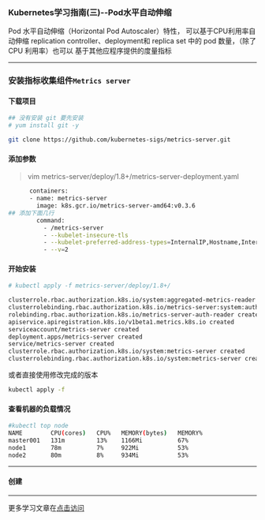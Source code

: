 ### Kubernetes学习指南(三)--Pod水平自动伸缩

Pod 水平自动伸缩（Horizontal Pod Autoscaler）特性， 可以基于CPU利用率自动伸缩 replication controller、deployment和 replica set 中的 pod 数量，（除了 CPU 利用率）也可以 基于其他应程序提供的度量指标

-----------------------------------
### 安装指标收集组件`Metrics server`

#### 下载项目

```Bash
## 没有安装 git 要先安装
# yum install git -y

git clone https://github.com/kubernetes-sigs/metrics-server.git
```

#### 添加参数
>vim metrics-server/deploy/1.8+/metrics-server-deployment.yaml
```Bash
      containers:
      - name: metrics-server
        image: k8s.gcr.io/metrics-server-amd64:v0.3.6
## 添加下面几行
        command:
          - /metrics-server
          - --kubelet-insecure-tls
          - --kubelet-preferred-address-types=InternalIP,Hostname,InternalDNS,ExternalDNS,ExternalIP
          - --v=2
```

#### 开始安装

```Bash
# kubectl apply -f metrics-server/deploy/1.8+/

clusterrole.rbac.authorization.k8s.io/system:aggregated-metrics-reader created
clusterrolebinding.rbac.authorization.k8s.io/metrics-server:system:auth-delegator created
rolebinding.rbac.authorization.k8s.io/metrics-server-auth-reader created
apiservice.apiregistration.k8s.io/v1beta1.metrics.k8s.io created
serviceaccount/metrics-server created
deployment.apps/metrics-server created
service/metrics-server created
clusterrole.rbac.authorization.k8s.io/system:metrics-server created
clusterrolebinding.rbac.authorization.k8s.io/system:metrics-server created
```

或者直接使用修改完成的版本

```Bash
kubectl apply -f 
```

#### 查看机器的负载情况

```Bash
#kubectl top node
NAME        CPU(cores)   CPU%   MEMORY(bytes)   MEMORY%
master001   131m         13%    1166Mi          67%
node1       78m          7%     922Mi           53%
node2       80m          8%     934Mi           53%
```

-----------------------------------
#### 创建

-----------------------------------
更多学习文章在[点击访问](https://github.com/charSLee013/Kubernetes-learn)